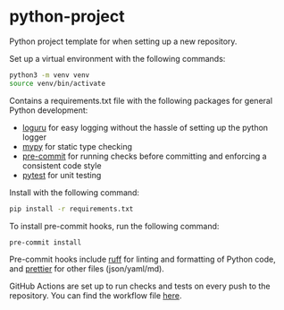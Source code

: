 # python-project

Python project template for when setting up a new repository.

Set up a virtual environment with the following commands:

```bash
python3 -m venv venv
source venv/bin/activate
```

Contains a requirements.txt file with the following packages for general Python development:

- [loguru](https://loguru.readthedocs.io/en/stable/) for easy logging without the hassle of setting up the python logger
- [mypy](https://mypy-lang.org/) for static type checking
- [pre-commit](https://pre-commit.com/) for running checks before committing and enforcing a consistent code style
- [pytest](https://docs.pytest.org/en/stable/) for unit testing

Install with the following command:

```bash
pip install -r requirements.txt
```

To install pre-commit hooks, run the following command:

```bash
pre-commit install
```

Pre-commit hooks include [ruff](https://github.com/astral-sh/ruff-pre-commit) for linting and formatting of Python code, and [prettier](https://prettier.io/docs/en/precommit.html) for other files (json/yaml/md).

GitHub Actions are set up to run checks and tests on every push to the repository. You can find the workflow file [here](.github/workflows/check.yml).
